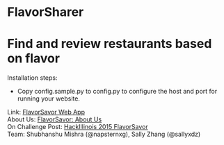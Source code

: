 # FlavorSharer
Find and review restaurants based on flavor
=================================
Installation steps:
 * Copy config.sample.py to config.py to configure the host and port for running your website.

Link: [FlavorSavor Web App](http://flavorsavor.cloudapp.net)  
About Us: [FlavorSavor: About Us](http://flavorsavor.cloudapp.net/about)  
On Challenge Post: [HackIllinois 2015 FlavorSavor](http://hackillinois2015s.challengepost.com/submissions/33883-falvorsavor)  
Team: Shubhanshu Mishra (@napsternxg), Sally Zhang (@sallyxdz)  
